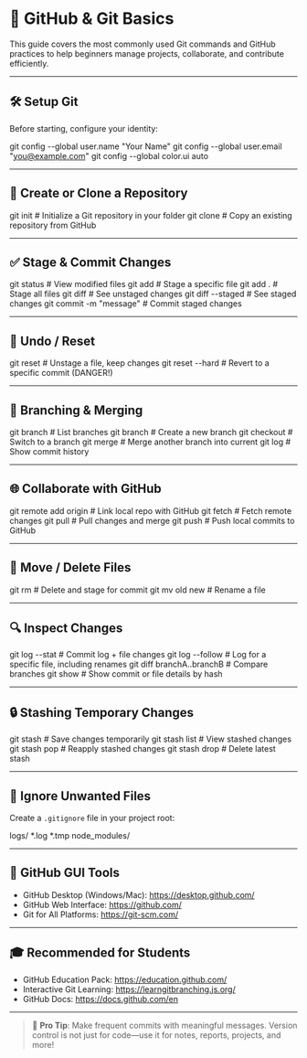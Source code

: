 # 🧠 GitHub & Git Basics
This guide covers the most commonly used Git commands and GitHub practices to help beginners manage projects, collaborate, and contribute efficiently.

---

## 🛠️ Setup Git

Before starting, configure your identity:

git config --global user.name "Your Name"
git config --global user.email "you@example.com"
git config --global color.ui auto

---

## 📂 Create or Clone a Repository

git init # Initialize a Git repository in your folder
git clone <url> # Copy an existing repository from GitHub

---

## ✅ Stage & Commit Changes

git status # View modified files
git add <file> # Stage a specific file
git add . # Stage all files
git diff # See unstaged changes
git diff --staged # See staged changes
git commit -m "message" # Commit staged changes

---

## 🔁 Undo / Reset

git reset <file> # Unstage a file, keep changes
git reset --hard <commit> # Revert to a specific commit (DANGER!)

---

## 🌱 Branching & Merging

git branch # List branches
git branch <name> # Create a new branch
git checkout <name> # Switch to a branch
git merge <branch> # Merge another branch into current
git log # Show commit history

---

## 🌐 Collaborate with GitHub

git remote add origin <url> # Link local repo with GitHub
git fetch # Fetch remote changes
git pull # Pull changes and merge
git push # Push local commits to GitHub

---

## 🔁 Move / Delete Files

git rm <file> # Delete and stage for commit
git mv old new # Rename a file

---

## 🔍 Inspect Changes

git log --stat # Commit log + file changes
git log --follow <file> # Log for a specific file, including renames
git diff branchA..branchB # Compare branches
git show <SHA> # Show commit or file details by hash

---

## 🔒 Stashing Temporary Changes

git stash # Save changes temporarily
git stash list # View stashed changes
git stash pop # Reapply stashed changes
git stash drop # Delete latest stash

---

## 🧹 Ignore Unwanted Files

Create a `.gitignore` file in your project root:

logs/
*.log
*.tmp
node_modules/

---

## 👥 GitHub GUI Tools

- GitHub Desktop (Windows/Mac): https://desktop.github.com/
- GitHub Web Interface: https://github.com/
- Git for All Platforms: https://git-scm.com/

---

## 🎓 Recommended for Students

- GitHub Education Pack: https://education.github.com/
- Interactive Git Learning: https://learngitbranching.js.org/
- GitHub Docs: https://docs.github.com/en

---

> 🧠 **Pro Tip**: Make frequent commits with meaningful messages. Version control is not just for code—use it for notes, reports, projects, and more!